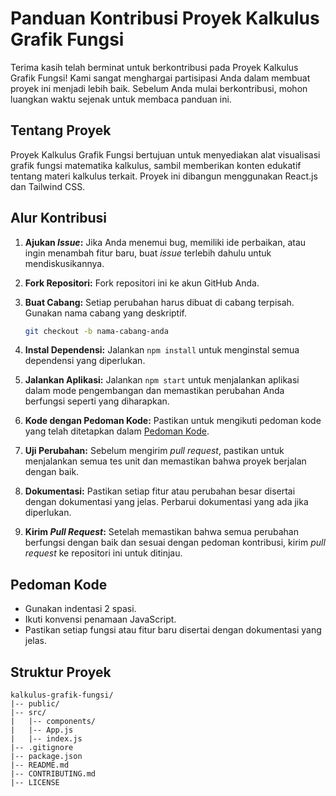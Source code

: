 # Panduan Kontribusi Proyek Kalkulus Grafik Fungsi

Terima kasih telah berminat untuk berkontribusi pada Proyek Kalkulus Grafik Fungsi! Kami sangat menghargai partisipasi Anda dalam membuat proyek ini menjadi lebih baik. Sebelum Anda mulai berkontribusi, mohon luangkan waktu sejenak untuk membaca panduan ini.

## Tentang Proyek

Proyek Kalkulus Grafik Fungsi bertujuan untuk menyediakan alat visualisasi grafik fungsi matematika kalkulus, sambil memberikan konten edukatif tentang materi kalkulus terkait. Proyek ini dibangun menggunakan React.js dan Tailwind CSS.

## Alur Kontribusi

1. **Ajukan _Issue_:** Jika Anda menemui bug, memiliki ide perbaikan, atau ingin menambah fitur baru, buat _issue_ terlebih dahulu untuk mendiskusikannya.

2. **Fork Repositori:** Fork repositori ini ke akun GitHub Anda.

3. **Buat Cabang:** Setiap perubahan harus dibuat di cabang terpisah. Gunakan nama cabang yang deskriptif.

   ```bash
   git checkout -b nama-cabang-anda
   ```

4. **Instal Dependensi:** Jalankan `npm install` untuk menginstal semua dependensi yang diperlukan.

5. **Jalankan Aplikasi:** Jalankan `npm start` untuk menjalankan aplikasi dalam mode pengembangan dan memastikan perubahan Anda berfungsi seperti yang diharapkan.

6. **Kode dengan Pedoman Kode:** Pastikan untuk mengikuti pedoman kode yang telah ditetapkan dalam [Pedoman Kode](./CODE_OF_CONDUCT.md).

7. **Uji Perubahan:** Sebelum mengirim _pull request_, pastikan untuk menjalankan semua tes unit dan memastikan bahwa proyek berjalan dengan baik.

8. **Dokumentasi:** Pastikan setiap fitur atau perubahan besar disertai dengan dokumentasi yang jelas. Perbarui dokumentasi yang ada jika diperlukan.

9. **Kirim _Pull Request_:** Setelah memastikan bahwa semua perubahan berfungsi dengan baik dan sesuai dengan pedoman kontribusi, kirim _pull request_ ke repositori ini untuk ditinjau.

## Pedoman Kode

- Gunakan indentasi 2 spasi.
- Ikuti konvensi penamaan JavaScript.
- Pastikan setiap fungsi atau fitur baru disertai dengan dokumentasi yang jelas.

## Struktur Proyek

```plaintext
kalkulus-grafik-fungsi/
|-- public/
|-- src/
|   |-- components/
|   |-- App.js
|   |-- index.js
|-- .gitignore
|-- package.json
|-- README.md
|-- CONTRIBUTING.md
|-- LICENSE
```
